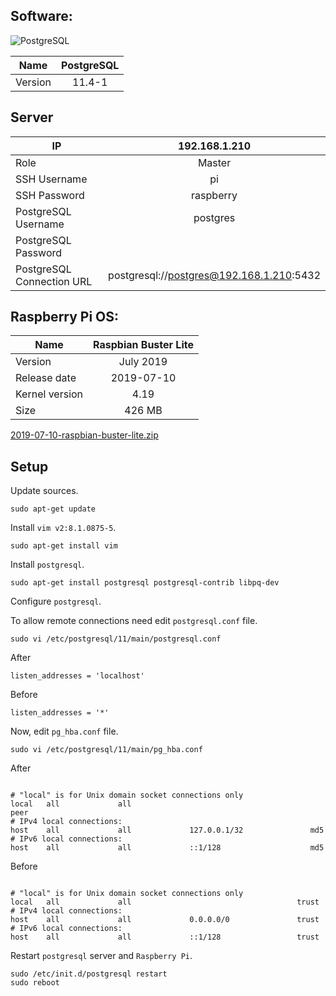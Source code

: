 ## Software:

![PostgreSQL](https://cdn.iconscout.com/icon/free/png-128/postgresql-11-1175122.png)

| Name           | PostgreSQL           |
| -------------- |:--------------------:|
| Version        | 11.4-1               |

## Server

| IP                        | 192.168.1.210                            |
| ------------------------- |:----------------------------------------:|
| Role                      | Master                                   |
| SSH Username              | pi                                       |
| SSH Password              | raspberry                                |
| PostgreSQL Username       | postgres                                 |
| PostgreSQL Password       |                                          |
| PostgreSQL Connection URL | postgresql://postgres@192.168.1.210:5432 |

## Raspberry Pi OS:

| Name           | Raspbian Buster Lite |
| -------------- |:--------------------:|
| Version        | July 2019            |
| Release date   | 2019-07-10           |
| Kernel version | 4.19                 |
| Size           | 426 MB               |

[2019-07-10-raspbian-buster-lite.zip](https://downloads.raspberrypi.org/raspbian_lite/images/raspbian_lite-2019-07-12/2019-07-10-raspbian-buster-lite.zip)

## Setup

Update sources.

```
sudo apt-get update
```

Install `vim v2:8.1.0875-5`.

```
sudo apt-get install vim
```

Install `postgresql`.

```
sudo apt-get install postgresql postgresql-contrib libpq-dev
```

Configure `postgresql`.

To allow remote connections need edit `postgresql.conf` file.

```
sudo vi /etc/postgresql/11/main/postgresql.conf
```

After

```
listen_addresses = 'localhost'
```

Before

```
listen_addresses = '*'
```

Now, edit `pg_hba.conf` file.

```
sudo vi /etc/postgresql/11/main/pg_hba.conf
```

After

```

# "local" is for Unix domain socket connections only
local   all             all                                        peer
# IPv4 local connections:
host    all             all             127.0.0.1/32               md5
# IPv6 local connections:
host    all             all             ::1/128                    md5
```

Before

```

# "local" is for Unix domain socket connections only
local   all             all                                     trust
# IPv4 local connections:
host    all             all             0.0.0.0/0               trust
# IPv6 local connections:
host    all             all             ::1/128                 trust
```

Restart `postgresql` server and `Raspberry Pi`.

```
sudo /etc/init.d/postgresql restart
sudo reboot
```
